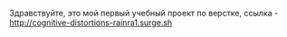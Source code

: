 Здравствуйте, это мой первый учебный проект по верстке, ссылка - <a href="http://cognitive-distortions-rainra1.surge.sh" rel="nofollow">http://cognitive-distortions-rainra1.surge.sh</a>
